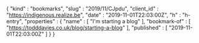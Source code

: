 {
  "kind" : "bookmarks",
  "slug" : "2019/11/CJpdu",
  "client_id" : "https://indigenous.realize.be",
  "date" : "2019-11-01T22:03:00Z",
  "h" : "h-entry",
  "properties" : {
    "name" : [ "I'm starting a blog" ],
    "bookmark-of" : [ "https://todddavies.co.uk/blog/starting-a-blog" ],
    "published" : [ "2019-11-01T22:03:00Z" ]
  }
}
